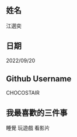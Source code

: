 姓名
----
江選奕

日期
----
2022/09/20

Github Username
---------------
CHOCOSTAIR

我最喜歡的三件事
---------------
睡覺 玩遊戲 看影片